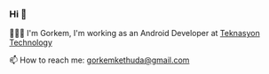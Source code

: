 ### Hi 👋

👨🏽‍💻 I'm Gorkem, I'm working as an Android Developer at [Teknasyon Technology](https://teknasyon.com/en)

📫 How to reach me: gorkemkethuda@gmail.com

<!--
**gket/gket** is a ✨ _special_ ✨ repository because its `README.md` (this file) appears on your GitHub profile.

Here are some ideas to get you started:

- 🔭 I’m currently working on ...
- 🌱 I’m currently learning ...
- 👯 I’m looking to collaborate on ...
- 🤔 I’m looking for help with ...
- 💬 Ask me about ...
- 📫 How to reach me: ...
- 😄 Pronouns: ...
- ⚡ Fun fact: ...
-->
